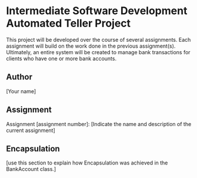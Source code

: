 # Intermediate Software Development Automated Teller Project
This project will be developed over the course of several assignments.  Each assignment will build on the work done in the previous assignment(s).  Ultimately, an entire system will be created to manage bank transactions for clients who have one or more bank accounts.

## Author
[Your name]

## Assignment
Assignment [assignment number]: [Indicate the name and description of the current assignment]

## Encapsulation
[use this section to explain how Encapsulation was achieved in the BankAccount class.]